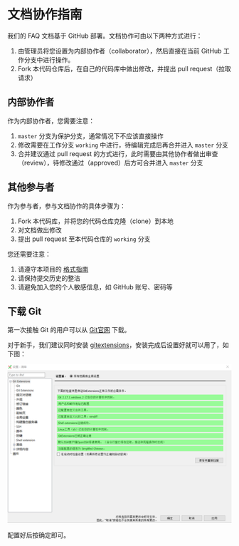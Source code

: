 # 文档协作指南

我们的 FAQ 文档基于 GitHub 部署。文档协作可由以下两种方式进行：

1. 由管理员将您设置为内部协作者（collaborator），然后直接在当前 GitHub 工作分支中进行操作。
1. Fork 本代码仓库后，在自己的代码库中做出修改，并提出 pull request（拉取请求）

## 内部协作者

作为内部协作者，您需要注意：

1. `master` 分支为保护分支，通常情况下不应该直接操作
1. 修改需要在工作分支 `working` 中进行，待编辑完成后再合并进入 `master` 分支
1. 合并建议通过 pull request 的方式进行，此时需要由其他协作者做出审查（review），待修改通过（approved）后方可合并进入 `master` 分支

## 其他参与者

作为参与者，参与文档协作的具体步骤为：

1. Fork 本代码库，并将您的代码仓库克隆（clone）到本地
1. 对文档做出修改
1. 提出 pull request 至本代码仓库的 `working` 分支

您还需要注意：

1. 请遵守本项目的 [格式指南](STYLE_GUIDE.md)
1. 请保持提交历史的整洁
1. 请避免加入您的个人敏感信息，如 GitHub 账号、密码等

## 下载 Git

第一次接触 Git 的用户可以从 [Git官网](https://git-scm.com/) 下载。

对于新手，我们建议同时安装 [gitextensions](https://gitextensions.github.io/)，安装完成后设置好就可以用了，如下图：

![git-gui](images/git-gui.png)

配置好后按确定即可。
